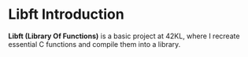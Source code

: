 # Libft Introduction

**Libft (Library Of Functions)** is a basic project at 42KL, where I recreate essential C functions and compile them into a library.

